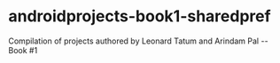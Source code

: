 # androidprojects-book1-sharedpref
Compilation of projects authored by Leonard Tatum and Arindam Pal -- Book #1

